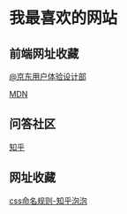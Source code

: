 # 我最喜欢的网站

## 前端网址收藏
[@京东用户体验设计部](http://aotu.io)

[MDN](https://developer.mozilla.org/zh-CN/)
## 问答社区
[知乎](http://zhihu.com)

## 网址收藏
[css命名规则-知乎泡泡](https://www.zhihu.com/question/54962942/answer/142062359)




